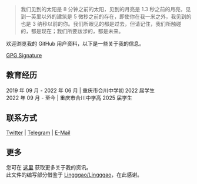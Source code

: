 > 我们见到的太阳是 8 分钟之前的太阳，见到的月亮是 1.3 秒之前的月亮，见到一英里以外的建筑是 5 微秒之前的存在，即使你在我一米之外，我见到的也是 3 纳秒以前的你。我们所眼见的都是过去，但请记住，我们所触碰的，都是现在；我们所要跋涉的，都是未来。

欢迎浏览我的 GitHub 用户资料，以下是一些关于我的信息。

[GPG Signature](https://github.com/LiCaoZ.gpg)

## 教育经历
2019 年 09 月 - 2022 年 06 月 | 重庆市合川中学初 2022 届学生  
2022 年 09 月 - 至今 | 重庆市合川中学高 2025 届学生

## 联系方式
[Twitter](https://twitter.com/0xLiCaoZ) | [Telegram](https://t.me/LiCaoZ) | [E-Mail](mailto:admin@licaoz.com)

## 更多
您可在 [这里](https://blog.licaoz.com/about) 获取更多关于我的资讯。  
此文件的编写部分借鉴于 [Lingggao/Lingggao](https://github.com/Lingggao/Lingggao/)，在此感谢。

